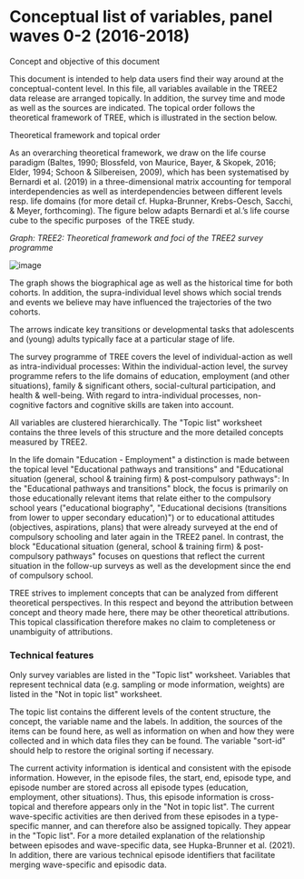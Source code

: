 #  Conceptual list of variables, panel waves 0-2 (2016-2018)

Concept and objective of this document

This document is intended to help data users find their way around at the conceptual-content level. In this file, all variables available in the TREE2 data release are arranged topically. In addition, the survey time and mode as well as the sources are indicated. The topical order follows the theoretical framework of TREE, which is illustrated in the section below.

Theoretical framework and topical order

As an overarching theoretical framework, we draw on the life course paradigm (Baltes, 1990; Blossfeld, von Maurice, Bayer, & Skopek, 2016; Elder, 1994; Schoon & Silbereisen, 2009), which has been systematised by Bernardi et al. (2019) in a three-dimensional matrix accounting for temporal interdependencies as well as interdependencies between different levels resp. life domains (for more detail cf. Hupka-Brunner, Krebs-Oesch, Sacchi, & Meyer, forthcoming). The figure below adapts Bernardi et al.’s life course cube to the specific purposes  of the TREE study. 

_Graph: TREE2: Theoretical framework and foci of the TREE2 survey programme_

![image](https://user-images.githubusercontent.com/91122341/168562156-f0c7e18b-bb74-4477-93f5-32630b350875.png)

The graph shows the biographical age as well as the historical time for both cohorts. In addition, the supra-individual level shows which social trends and events we believe may have influenced the trajectories of the two cohorts.

The arrows indicate key transitions or developmental tasks that adolescents and (young) adults typically face at a particular stage of life.

The survey programme of TREE covers the level of individual-action as well as intra-individual processes: Within the individual-action level, the survey programme refers to the life domains of education, employment (and other situations), family & significant others, social-cultural participation, and health & well-being. With regard to intra-individual processes, non-cognitive factors and cognitive skills are taken into account.

All variables are clustered hierarchically. The "Topic list" worksheet contains the three levels of this structure and the more detailed concepts measured by TREE2.

In the life domain "Education - Employment" a distinction is made between the topical level "Educational pathways and transitions" and "Educational situation (general, school & training firm) & post-compulsory pathways": In the "Educational pathways and transitions" block, the focus is primarily on those educationally relevant items that relate either to the compulsory school years ("educational biography", "Educational decisions (transitions from lower to upper secondary education)") or to educational attitudes (objectives, aspirations, plans) that were already surveyed at the end of compulsory schooling and later again in the TREE2 panel. In contrast, the block "Educational situation (general, school & training firm) & post-compulsory pathways" focuses on questions that reflect the current situation in the follow-up surveys as well as the development since the end of compulsory school.

TREE strives to implement concepts that can be analyzed from different theoretical perspectives. In this respect and beyond the attribution between concept and theory made here, there may be other theoretical attributions. This topical classification therefore makes no claim to completeness or unambiguity of attributions.

### Technical features

Only survey variables are listed in the "Topic list" worksheet. Variables that represent technical data (e.g. sampling or mode information, weights) are listed in the "Not in topic list" worksheet.

The topic list contains the different levels of the content structure, the concept, the variable name and the labels. In addition, the sources of the items can be found here, as well as information on when and how they were collected and in which data files they can be found. The variable "sort-id" should help to restore the original sorting if necessary. 

The current activity information is identical and consistent with the episode information. However, in the episode files, the start, end, episode type, and episode number are stored across all episode types (education, employment, other situations). Thus, this episode information is cross-topical and therefore appears only in the "Not in topic list". The current wave-specific activities are then derived from these episodes in a type-specific manner, and can therefore also be assigned topically. They appear in the "Topic list". For a more detailed explanation of the relationship between episodes and wave-specific data, see Hupka-Brunner et al. (2021). 
In addition, there are various technical episode identifiers that facilitate merging wave-specific and episodic data.
